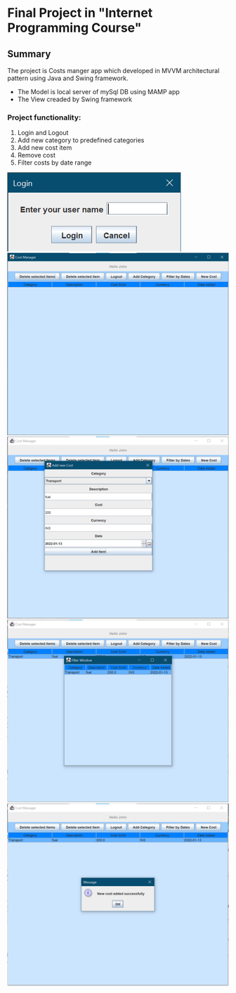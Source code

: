 # Final Project in "Internet Programming Course"

## Summary
The project is Costs manger app which developed in MVVM architectural pattern using Java and Swing framework.
- The Model is local server of mySql DB using MAMP app
- The View creaded by Swing framework

### Project functionality:
1. Login and Logout
2. Add new category to predefined categories
3. Add new cost item
4. Remove cost
5. Filter costs by date range

![Main](/PicProject//LoginFrame.png)
![Main](/PicProject//MainFrame.png)
![Main](/PicProject//AddingItem.png)
![Main](/PicProject//Filter.png)
![Main](/PicProject//AddedItem.png)







